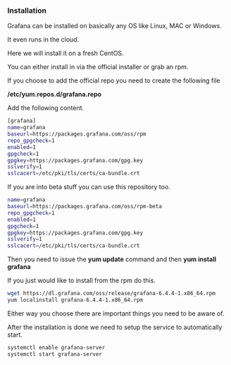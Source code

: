 ### Installation

Grafana can be installed on basically any OS like Linux, MAC or Windows.

It even runs in the cloud.

Here we will install it on a fresh CentOS.

You can either install in via the official installer or grab an rpm.

If you choose to add the official repo you need to create the following file

**/etc/yum.repos.d/grafana.repo**

Add the following content.

``` bash
[grafana] 
name=grafana
baseurl=https://packages.grafana.com/oss/rpm
repo_gpgcheck=1 
enabled=1 
gpgcheck=1 
gpgkey=https://packages.grafana.com/gpg.key 
sslverify=1
sslcacert=/etc/pki/tls/certs/ca-bundle.crt
```

If you are into beta stuff you can use this repository too.

``` bash
name=grafana
baseurl=https://packages.grafana.com/oss/rpm-beta
repo_gpgcheck=1
enabled=1
gpgcheck=1
gpgkey=https://packages.grafana.com/gpg.key
sslverify=1
sslcacert=/etc/pki/tls/certs/ca-bundle.crt
```

Then you need to issue the **yum update** command and then **yum install grafana**

If you just would like to install from the rpm do this.

``` bash
wget https://dl.grafana.com/oss/release/grafana-6.4.4-1.x86_64.rpm
yum localinstall grafana-6.4.4-1.x86_64.rpm
```

Either way you choose there are important things you need to be aware of.

After the installation is done we need to setup the service to automatically start.

``` bash
systemctl enable grafana-server
systemctl start grafana-server
```
